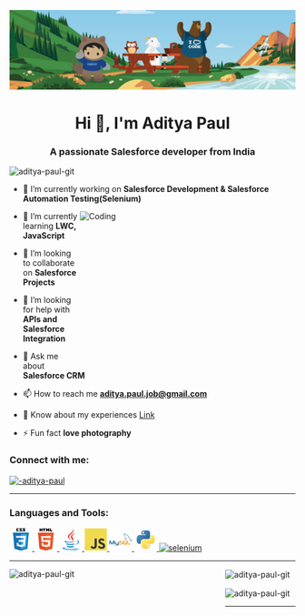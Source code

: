 ![logo](https://github.com/aditya-paul-git/aditya-paul-git/blob/main/GitHub_Banner.png)

<h1 align="center">Hi 👋, I'm Aditya Paul</h1>
<h3 align="center">A passionate Salesforce developer from India</h3>

<p align="left"> <img src="https://komarev.com/ghpvc/?username=aditya-paul-git&label=Profile%20views&color=0e75b6&style=flat" alt="aditya-paul-git" /> </p>

- 🔭 I’m currently working on **Salesforce Development & Salesforce Automation Testing(Selenium)**

  <img align="right" src="https://camo.githubusercontent.com/10b2d4e80487e1d9cd086ce8619e15740a1bd22c6462f6be13df93ee684deb7b/68747470733a2f2f616e616c7974696373696e6469616d61672e636f6d2f77702d636f6e74656e742f75706c6f6164732f323031382f31322f646576656c6f7065722d6472696262626c652e676966" alt="Coding"  width="380" height="280"  />

- 🌱 I’m currently learning **LWC, JavaScript**

- 👯 I’m looking to collaborate on **Salesforce Projects**

- 🤝 I’m looking for help with **APIs and Salesforce Integration**

- 💬 Ask me about **Salesforce CRM**

- 📫 How to reach me **aditya.paul.job@gmail.com**

- 📄 Know about my experiences <a href="https://drive.google.com/file/d/1QAhxtAA36cp9EwNyak-SaXM6W6exjK8c/view?usp=drive_link">Link<a/>

- ⚡ Fun fact **love photography**


<h3 align="left">Connect with me:</h3>
<p align="left">
<a href="https://linkedin.com/in/-aditya-paul" target="blank"><img align="center" src="https://raw.githubusercontent.com/rahuldkjain/github-profile-readme-generator/master/src/images/icons/Social/linked-in-alt.svg" alt="-aditya-paul" height="30" width="40" /></a>
</p>

<hr>

<h3 align="left">Languages and Tools:</h3>
<p align="left"> <a href="https://www.w3schools.com/css/" target="_blank" rel="noreferrer"> <img src="https://raw.githubusercontent.com/devicons/devicon/master/icons/css3/css3-original-wordmark.svg" alt="css3" width="40" height="40"/> </a> <a href="https://www.w3.org/html/" target="_blank" rel="noreferrer"> <img src="https://raw.githubusercontent.com/devicons/devicon/master/icons/html5/html5-original-wordmark.svg" alt="html5" width="40" height="40"/> </a> <a href="https://www.java.com" target="_blank" rel="noreferrer"> <img src="https://raw.githubusercontent.com/devicons/devicon/master/icons/java/java-original.svg" alt="java" width="40" height="40"/> </a> <a href="https://developer.mozilla.org/en-US/docs/Web/JavaScript" target="_blank" rel="noreferrer"> <img src="https://raw.githubusercontent.com/devicons/devicon/master/icons/javascript/javascript-original.svg" alt="javascript" width="40" height="40"/> </a>  <a href="https://www.mysql.com/" target="_blank" rel="noreferrer"> <img src="https://raw.githubusercontent.com/devicons/devicon/master/icons/mysql/mysql-original-wordmark.svg" alt="mysql" width="40" height="40"/> </a> <a href="https://www.python.org" target="_blank" rel="noreferrer"> <img src="https://raw.githubusercontent.com/devicons/devicon/master/icons/python/python-original.svg" alt="python" width="40" height="40"/> </a> <a href="https://www.selenium.dev" target="_blank" rel="noreferrer"> <img src="https://raw.githubusercontent.com/detain/svg-logos/780f25886640cef088af994181646db2f6b1a3f8/svg/selenium-logo.svg" alt="selenium" width="40" height="40"/> </a> </p>

<hr>

<p><img align="left" src="https://github-readme-stats.vercel.app/api/top-langs?username=aditya-paul-git&show_icons=true&locale=en&layout=compact" alt="aditya-paul-git" width="380" height="190" /></p>
<p><img align="center" src="https://github-readme-stats.vercel.app/api?username=aditya-paul-git&show_icons=true&locale=en" alt="aditya-paul-git" width="420" height="190" /></p>
<p><img align="center" src="https://github-readme-streak-stats.herokuapp.com/?user=aditya-paul-git&" alt="aditya-paul-git" width="870" /></p>

<hr>

